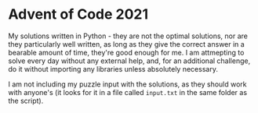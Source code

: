 # Advent of Code 2021
My solutions written in Python - they are not the optimal solutions, nor are they particularly well written, as long as they give the correct answer in a bearable amount of time, they're good enough for me. I am attmepting to solve every day without any external help, and, for an additional challenge, do it without importing any libraries unless absolutely necessary.

I am not including my puzzle input with the solutions, as they should work with anyone's (it looks for it in a file called `input.txt` in the same folder as the script).
